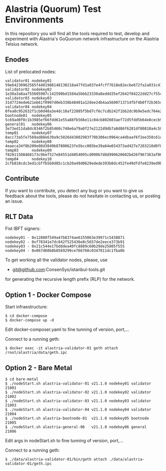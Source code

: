 # Alastria (Quorum) Test Environments
In this repository you will find all the tools required to test, develop and experiment
with Alastria's GoQuorum network infrastructure on the Alastria Telsius network.

## Enodes

List of prelocated nodes:

```
validator01 nodekey01 59e64230962565f4401988148130218a47fd1a037e4fcff7618e82ecbe672fa2a031c4186107d78538e2db7568bcd31e8c2b9144686b3aa58461a37df5af4c5e
validator02 nodekey02 1e30a3a8aa755605907c142590bd1584a5bbb23330a8eddd35ef2642f84222dd27cf55c599d53f27aee72b4b81b5e979b621a1963c50a3408a87a1cd416228f3
validator03 nodekey03 31d7724ede621eb61f0907d0eb338b48401a12dee24b4aa5600713714fbf4b0f72b365c9e5320c5a3c50828c29d5c311186870b4a09fdcab681051d56fd19c33
validator04 nodekey04 0fea0c952632f1cb0d48a3e4dc10af22805f5bd7cf6c7cdb242f1bb2dc9b9e5edc764e2f3a3243835336608b320ccdc2df0cc3ba79b9cf7bb5c2b92654a26053
bootnode01  nodekey05 5c69ad0f0c1b3985ef66fdd61e55a88fb566e11c04cb802603aef72d5fdd5b64e8cecb9a44a86638feaee70d078ade16385994972c75eaa0074e520da10f82ce
general01   nodekey06 3e73ed11da8dc0346f2b85460c748e6a79a0f27e2122d9db7a8d86f6281df80810a4c5893e47a3331e15a58d48c6181b342b3c8c3d8394276b6f3efb7c0fa19d
temp01      nodekey07 8acc73a5fe7569ad88e639a9c5026d43802983f70b306ec0964ca4dbaaf6f2ee350c61c9481b38f1d8bcc37ca2bfc4392fd3891e314cbd00f9e08e984cf8d5c4
temp02      nodekey08 4eaeca34f0b209e08d3849b87800623fe5bcc005be39a64e654373ad427e7203210d0f8e7d7667d2590fee1466e2681bb325664c7d65170eb5cefa9dea7850bb
temp03      nodekey09 f82011508468173c9bef527e84551d4054095cd090b7d8d990620602bd26f967363af0605568b15bcddd8865fb0ed442d86296bd7856529828dacd59048e15a1
temp04      nodekey10 2cfb818cdc3ed1cbffb5b9d85c1cb20a49d0629edede393b0dc452fe49dfdfe8239ed9b20e146d905752ea62118f0f425784f493056726d22b19cd8911e2a521
```

## Contribute
If you want to contribute, you detect any bug or you want to give us feedback about the tools, please
do not hesitate in contacting us, or posting an issue. 

## RLT Data
Fist IBFT signers:
```
nodekey01 - 0x12880f549a47b8374ae6155063e39971c5438871
nodekey02 - 0xf78341e7dc842f525436e8c5657de2eece373b91
nodekey03 - 0x21c544e17bdddea40fc8889c60b29de25805f555
nodekey04 - 0x067d60b8b8569299ce766760c0347011dc1fba0b
```

To get working all the validator nodes, please, use 

* git@github.com:ConsenSys/istanbul-tools.git

for generating the recursive length prefix (RLP) for the network.

## Option 1 - Docker Compose

Start infraestructure:

```
$ cd docker-compose
$ docker-compose up -d
```

Edit docker-composer.yaml to fine tunning of version, port,...

Connect to a running geth:

```
$ docker exec -it alastria-validator-01 geth attach /root/alastria/data/geth.ipc
```

## Option 2 - Bare Metal

```
$ cd bare-metal
$ ./nodeStart.sh alastria-validator-01 v21.1.0 nodekey01 validator 21001
$ ./nodeStart.sh alastria-validator-02 v21.1.0 nodekey02 validator 21002
$ ./nodeStart.sh alastria-validator-03 v21.1.0 nodekey03 validator 21003
$ ./nodeStart.sh alastria-validator-04 v21.1.0 nodekey04 validator 21004
$ ./nodeStart.sh alastria-bootnode-01  v21.1.0 nodekey05 bootnode  21005
$ ./nodeStart.sh alastria-general-06   v21.1.0 nodekey06 general   21006
```

Edit args in nodeStart.sh to fine tunning of version, port,...

Connect to a running geth:

```
$ ./data/alastria-validator-01/bin/geth attach ./data/alastria-validator-01/geth.ipc
```
